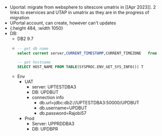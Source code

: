 - Uportal: migrate from websphere to sitescore umatrix in [[Apr 2023]]. 2 links to eservices and UTAP in umatrix as they are in the progress of migration
- UPortal account, can create, however can't updates
- {:height 484, :width 1050}
- DB:
	- DB2 9.7
	- ``` sql
	  -- get db name
	  select current server,CURRENT_TIMESTAMP,CURRENT_TIMEZONE   from sysibm.sysdummy1;
	  
	  -- get hostname
	  SELECT HOST_NAME FROM TABLE(SYSPROC.ENV_GET_SYS_INFO()) T
	  ```
	- Env
		- UAT
			- server:  UPTESTDBA3
			- DB: UPDBUT
			- connection info
				- db.url=jdbc:db2://UPTESTDBA3:50000/UPDBUT
				- db.username=UPDBUT
				- db.password=Rajobi57
		- Prod
			- Server: UPPRDDBA3
			- DB:   UPDBPR